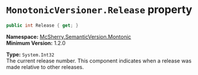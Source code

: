 # `MonotonicVersioner.Release` property

```c#
public int Release { get; }
```

**Namespace:** [McSherry.SemanticVersion.Montonic][1]  
**Minimum Version:** 1.2.0

[1]: ../

**Type:** `System.Int32`  
The current release number. This component indicates when a release was
made relative to other releases.